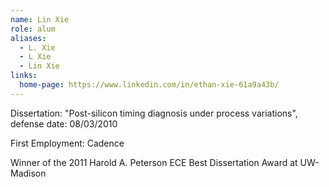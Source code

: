 ```yaml
---
name: Lin Xie
role: alum
aliases:
  - L. Xie
  - L Xie
  - Lin Xie
links:
  home-page: https://www.linkedin.com/in/ethan-xie-61a9a43b/
---
```


Dissertation: "Post-silicon timing diagnosis under process variations", defense date: 08/03/2010

First Employment: Cadence

Winner of the 2011 Harold A. Peterson ECE Best Dissertation Award at UW-Madison
